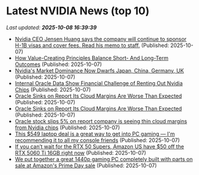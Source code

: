 # Latest NVIDIA News (top 10)
_Last updated: **2025-10-08 16:39:39**_

- [Nvidia CEO Jensen Huang says the company will continue to sponsor H-1B visas and cover fees. Read his memo to staff.](https://www.businessinsider.com/jensen-huang-nvidia-ceo-sponsor-h1bs-memo-2025-10) (Published: 2025-10-07)
- [How Value-Creating Principles Balance Short- And Long-Term Outcomes](https://www.forbes.com/sites/stevedenning/2025/10/07/how-value-creating-principles-balance-shortand-long-term-outcomes/) (Published: 2025-10-07)
- [Nvidia's Market Dominance Now Dwarfs Japan, China, Germany, UK](https://biztoc.com/x/88e3600b6bce36f7) (Published: 2025-10-07)
- [Internal Oracle Data Show Financial Challenge of Renting Out Nvidia Chips](https://biztoc.com/x/37796f64e26ebe8e) (Published: 2025-10-07)
- [Oracle Sinks on Report Its Cloud Margins Are Worse Than Expected](https://financialpost.com/pmn/business-pmn/oracle-sinks-on-report-its-cloud-margins-are-worse-than-expected) (Published: 2025-10-07)
- [Oracle Sinks on Report Its Cloud Margins Are Worse Than Expected](https://www.livemint.com/companies/news/oracle-sinks-on-report-its-cloud-margins-are-worse-than-expected-11759854482872.html) (Published: 2025-10-07)
- [Oracle stock slips 5% on report company is seeing thin cloud margins from Nvidia chips](https://biztoc.com/x/95bacd388fa74371) (Published: 2025-10-07)
- [This $549 laptop deal is a great way to get into PC gaming — I'm recommending it to all my console friends](https://www.windowscentral.com/hardware/lenovo/lenovo-loq-156-best-buy-techtober-deal) (Published: 2025-10-07)
- [If you can’t wait for the RTX 50 Supers, Amazon US have $50 off the RTX 5060 Ti 16GB right now](https://www.rockpapershotgun.com/if-you-cant-wait-for-the-rtx-50-supers-amazon-us-have-50-off-the-rtx-5060-ti-16gb-right-now) (Published: 2025-10-07)
- [We put together a great 1440p gaming PC completely built with parts on sale at Amazon's Prime Day sale](https://www.tomshardware.com/pc-components/gpus/we-put-together-a-great-1440p-gaming-pc-completely-built-with-parts-on-sale-at-amazons-prime-day-sale) (Published: 2025-10-07)
